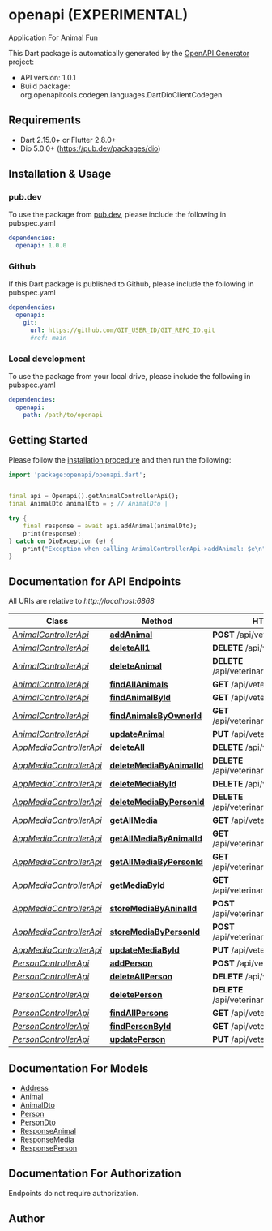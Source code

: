 # openapi (EXPERIMENTAL)
Application For Animal Fun

This Dart package is automatically generated by the [OpenAPI Generator](https://openapi-generator.tech) project:

- API version: 1.0.1
- Build package: org.openapitools.codegen.languages.DartDioClientCodegen

## Requirements

* Dart 2.15.0+ or Flutter 2.8.0+
* Dio 5.0.0+ (https://pub.dev/packages/dio)

## Installation & Usage

### pub.dev
To use the package from [pub.dev](https://pub.dev), please include the following in pubspec.yaml
```yaml
dependencies:
  openapi: 1.0.0
```

### Github
If this Dart package is published to Github, please include the following in pubspec.yaml
```yaml
dependencies:
  openapi:
    git:
      url: https://github.com/GIT_USER_ID/GIT_REPO_ID.git
      #ref: main
```

### Local development
To use the package from your local drive, please include the following in pubspec.yaml
```yaml
dependencies:
  openapi:
    path: /path/to/openapi
```

## Getting Started

Please follow the [installation procedure](#installation--usage) and then run the following:

```dart
import 'package:openapi/openapi.dart';


final api = Openapi().getAnimalControllerApi();
final AnimalDto animalDto = ; // AnimalDto | 

try {
    final response = await api.addAnimal(animalDto);
    print(response);
} catch on DioException (e) {
    print("Exception when calling AnimalControllerApi->addAnimal: $e\n");
}

```

## Documentation for API Endpoints

All URIs are relative to *http://localhost:6868*

Class | Method | HTTP request | Description
------------ | ------------- | ------------- | -------------
[*AnimalControllerApi*](doc/AnimalControllerApi.md) | [**addAnimal**](doc/AnimalControllerApi.md#addanimal) | **POST** /api/veterinary/animals | 
[*AnimalControllerApi*](doc/AnimalControllerApi.md) | [**deleteAll1**](doc/AnimalControllerApi.md#deleteall1) | **DELETE** /api/veterinary/animals | 
[*AnimalControllerApi*](doc/AnimalControllerApi.md) | [**deleteAnimal**](doc/AnimalControllerApi.md#deleteanimal) | **DELETE** /api/veterinary/animals/{id} | 
[*AnimalControllerApi*](doc/AnimalControllerApi.md) | [**findAllAnimals**](doc/AnimalControllerApi.md#findallanimals) | **GET** /api/veterinary/animals | 
[*AnimalControllerApi*](doc/AnimalControllerApi.md) | [**findAnimalById**](doc/AnimalControllerApi.md#findanimalbyid) | **GET** /api/veterinary/animals/{id} | 
[*AnimalControllerApi*](doc/AnimalControllerApi.md) | [**findAnimalsByOwnerId**](doc/AnimalControllerApi.md#findanimalsbyownerid) | **GET** /api/veterinary/animals/owners/{id} | 
[*AnimalControllerApi*](doc/AnimalControllerApi.md) | [**updateAnimal**](doc/AnimalControllerApi.md#updateanimal) | **PUT** /api/veterinary/animals/{id} | 
[*AppMediaControllerApi*](doc/AppMediaControllerApi.md) | [**deleteAll**](doc/AppMediaControllerApi.md#deleteall) | **DELETE** /api/veterinary/media | 
[*AppMediaControllerApi*](doc/AppMediaControllerApi.md) | [**deleteMediaByAnimalId**](doc/AppMediaControllerApi.md#deletemediabyanimalid) | **DELETE** /api/veterinary/media/animal/{id} | 
[*AppMediaControllerApi*](doc/AppMediaControllerApi.md) | [**deleteMediaById**](doc/AppMediaControllerApi.md#deletemediabyid) | **DELETE** /api/veterinary/media/{id} | 
[*AppMediaControllerApi*](doc/AppMediaControllerApi.md) | [**deleteMediaByPersonId**](doc/AppMediaControllerApi.md#deletemediabypersonid) | **DELETE** /api/veterinary/media/person/{id} | 
[*AppMediaControllerApi*](doc/AppMediaControllerApi.md) | [**getAllMedia**](doc/AppMediaControllerApi.md#getallmedia) | **GET** /api/veterinary/media | 
[*AppMediaControllerApi*](doc/AppMediaControllerApi.md) | [**getAllMediaByAnimalId**](doc/AppMediaControllerApi.md#getallmediabyanimalid) | **GET** /api/veterinary/media/animal/{id} | 
[*AppMediaControllerApi*](doc/AppMediaControllerApi.md) | [**getAllMediaByPersonId**](doc/AppMediaControllerApi.md#getallmediabypersonid) | **GET** /api/veterinary/media/person/{id} | 
[*AppMediaControllerApi*](doc/AppMediaControllerApi.md) | [**getMediaById**](doc/AppMediaControllerApi.md#getmediabyid) | **GET** /api/veterinary/media/files/{id} | 
[*AppMediaControllerApi*](doc/AppMediaControllerApi.md) | [**storeMediaByAninalId**](doc/AppMediaControllerApi.md#storemediabyaninalid) | **POST** /api/veterinary/media/animal/{id} | 
[*AppMediaControllerApi*](doc/AppMediaControllerApi.md) | [**storeMediaByPersonId**](doc/AppMediaControllerApi.md#storemediabypersonid) | **POST** /api/veterinary/media/person/{id} | 
[*AppMediaControllerApi*](doc/AppMediaControllerApi.md) | [**updateMediaById**](doc/AppMediaControllerApi.md#updatemediabyid) | **PUT** /api/veterinary/media/{id} | 
[*PersonControllerApi*](doc/PersonControllerApi.md) | [**addPerson**](doc/PersonControllerApi.md#addperson) | **POST** /api/veterinary/persons | 
[*PersonControllerApi*](doc/PersonControllerApi.md) | [**deleteAllPerson**](doc/PersonControllerApi.md#deleteallperson) | **DELETE** /api/veterinary/persons | 
[*PersonControllerApi*](doc/PersonControllerApi.md) | [**deletePerson**](doc/PersonControllerApi.md#deleteperson) | **DELETE** /api/veterinary/persons/{id} | 
[*PersonControllerApi*](doc/PersonControllerApi.md) | [**findAllPersons**](doc/PersonControllerApi.md#findallpersons) | **GET** /api/veterinary/persons | 
[*PersonControllerApi*](doc/PersonControllerApi.md) | [**findPersonById**](doc/PersonControllerApi.md#findpersonbyid) | **GET** /api/veterinary/persons/{id} | 
[*PersonControllerApi*](doc/PersonControllerApi.md) | [**updatePerson**](doc/PersonControllerApi.md#updateperson) | **PUT** /api/veterinary/persons/{id} | 


## Documentation For Models

 - [Address](doc/Address.md)
 - [Animal](doc/Animal.md)
 - [AnimalDto](doc/AnimalDto.md)
 - [Person](doc/Person.md)
 - [PersonDto](doc/PersonDto.md)
 - [ResponseAnimal](doc/ResponseAnimal.md)
 - [ResponseMedia](doc/ResponseMedia.md)
 - [ResponsePerson](doc/ResponsePerson.md)


## Documentation For Authorization

Endpoints do not require authorization.


## Author



